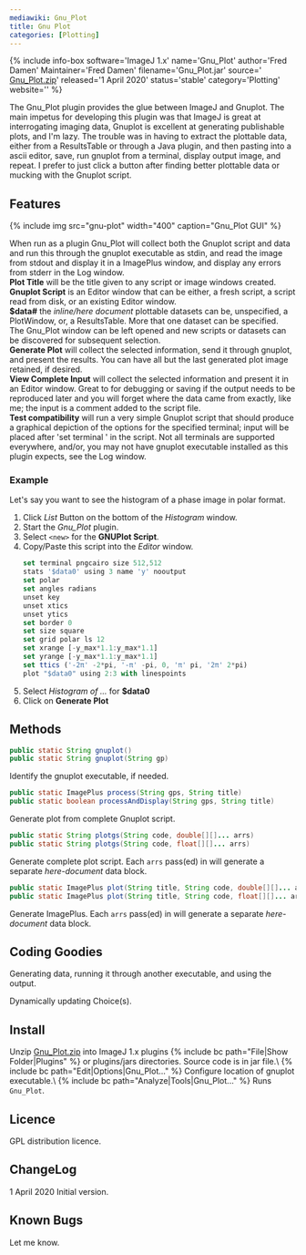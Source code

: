 ```yaml
---
mediawiki: Gnu_Plot
title: Gnu Plot
categories: [Plotting]
---
```


{% include info-box software='ImageJ 1.x' name='Gnu_Plot' author='Fred Damen' Maintainer='Fred Damen' filename='Gnu_Plot.jar' source=' [Gnu_Plot.zip](/media/plugins/gnu-plot.zip)' released='1 April 2020' status='stable' category='Plotting' website='' %}

The Gnu\_Plot plugin provides the glue between ImageJ and Gnuplot. The main impetus for developing this plugin was that ImageJ is great at interrogating imaging data, Gnuplot is excellent at generating publishable plots, and I'm lazy. The trouble was in having to extract the plottable data, either from a ResultsTable or through a Java plugin, and then pasting into a ascii editor, save, run gnuplot from a terminal, display output image, and repeat. I prefer to just click a button after finding better plottable data or mucking with the Gnuplot script.

## Features

{% include img src="gnu-plot" width="400" caption="Gnu_Plot GUI" %}

When run as a plugin Gnu_Plot will collect both the Gnuplot script and data and run this through the gnuplot executable as stdin, and read the image from stdout and display it in a ImagePlus window, and display any errors from stderr in the Log window.  
**Plot Title** will be the title given to any script or image windows created.  
**Gnuplot Script** is an Editor window that can be either, a fresh script, a script read from disk, or an existing Editor window.  
**$data\#** the *inline/here document* plottable datasets can be, unspecified, a PlotWindow, or, a ResultsTable. More that one dataset can be specified.  
The Gnu_Plot window can be left opened and new scripts or datasets can be discovered for subsequent selection.  
**Generate Plot** will collect the selected information, send it through gnuplot, and present the results. You can have all but the last generated plot image retained, if desired.  
**View Complete Input** will collect the selected information and present it in an Editor window. Great to for debugging or saving if the output needs to be reproduced later and you will forget where the data came from exactly, like me; the input is a comment added to the script file.  
**Test compatibility** will run a very simple Gnuplot script that should produce a graphical depiction of the options for the specified terminal; input will be placed after 'set terminal ' in the script. Not all terminals are supported everywhere, and/or, you may not have gnuplot executable installed as this plugin expects, see the Log window.

### Example

Let's say you want to see the histogram of a phase image in polar format.  
1. Click *List* Button on the bottom of the *Histogram* window.  
2. Start the *Gnu\_Plot* plugin.  
3. Select `<new>` for the **GNUPlot Script**.  
4. Copy/Paste this script into the *Editor* window.
    ``` javascript  
    set terminal pngcairo size 512,512  
    stats '$data0' using 3 name 'y' nooutput  
    set polar  
    set angles radians  
    unset key  
    unset xtics  
    unset ytics  
    set border 0  
    set size square  
    set grid polar ls 12  
    set xrange [-y_max*1.1:y_max*1.1]  
    set yrange [-y_max*1.1:y_max*1.1]  
    set ttics ('-2π' -2*pi, '-π' -pi, 0, 'π' pi, '2π' 2*pi)  
    plot "$data0" using 2:3 with linespoints
    ```
  
5) Select *Histogram of ...* for **$data0**  
6) Click on **Generate Plot**

## Methods

```java
public static String gnuplot()
public static String gnuplot(String gp)
```
Identify the gnuplot executable, if needed.

```java
public static ImagePlus process(String gps, String title)
public static boolean processAndDisplay(String gps, String title)
```
Generate plot from complete Gnuplot script.

```java
public static String plotgs(String code, double[][]... arrs)
public static String plotgs(String code, float[][]... arrs)
```
Generate complete plot script. Each `arrs` pass(ed) in will generate a separate *here-document* data block.

```java
public static ImagePlus plot(String title, String code, double[][]... arrs)
public static ImagePlus plot(String title, String code, float[][]... arrs)
```
Generate ImagePlus. Each `arrs` pass(ed) in will generate a separate *here-document* data block.

## Coding Goodies

Generating data, running it through another executable, and using the output.

Dynamically updating Choice(s).

## Install

Unzip [Gnu_Plot.zip](/media/plugins/gnu-plot.zip) into ImageJ 1.x plugins {% include bc path="File|Show Folder|Plugins" %} or plugins/jars directories. Source code is in jar file.\\
{% include bc path="Edit|Options|Gnu_Plot..." %} Configure location of gnuplot executable.\\
{% include bc path="Analyze|Tools|Gnu_Plot..." %} Runs `Gnu_Plot`.

## Licence

GPL distribution licence.

## ChangeLog

1 April 2020 Initial version.

## Known Bugs

Let me know.

 
